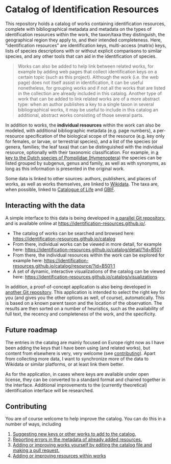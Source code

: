 # Catalog of Identification Resources

This repository holds a catalog of works containing identification resources, complete with
bibliographical metadata and metadata on the types of identification resources within the work,
the taxon/taxa they distinguish, the geographical region they apply to, and their intended
completeness. Here, “identification resources” are identification keys, multi-access (matrix)
keys, lists of species descriptions with or without explicit comparisons to similar species,
and any other tools that can aid in the identification of species.

> Works can also be added to help link between related works, for example by adding web pages
that collect identification keys on a certain topic (such as this project). Although the work
(i.e. the web page) does not itself assist in identification, it can be useful nonetheless, for
grouping works and if not all the works that are listed in the collection are already included
in this catalog. Another type of work that can be added to link related works are of a more
abstract type: when an author publishes a key to a single taxon in several bibliographical works,
it may be useful to include in this catalog an additional, abstract works consisting of those
several parts.

In addition to works, the **individual resources** within the work can also be modeled, with additional
bibliographic metadata (e.g. page numbers), a per-resource specification of the biological scope
of the resource (e.g. key only for females, or larvae, or terrestrial species), and a list of
the species (or genera, families; the leaf taxa) that can be distinguished with the individual
resource, optionally with their taxonomic classification. For example, in [a key to the Dutch
species of Pompilidae (Hymenoptera)](https://purl.org//identification-resources/resource/B501:1)
the species can be listed grouped by subgenus, genus and family, as well as with synonyms, as
long as this information is presented in the original work.

Some data is linked to other sources: authors, publishers, and places of works, as well as works
themselves, are linked to [Wikidata](https://wikidata.org/). The taxa are, when possible, linked
to [Catalogue of Life](https://www.catalogueoflife.org/) and [GBIF](https://www.gbif.org/).

## Interacting with the data

A simple interface to this data is being developed in
[a parallel Git repository](https://github.com/identification-resources/identification-resources.github.io),
and is available online at https://identification-resources.github.io/.

  - The catalog of works can be searched and browsed here:
    https://identification-resources.github.io/catalog
  - From there, individual works can be viewed in more detail, for example here:
    https://identification-resources.github.io/catalog/detail/?id=B501
  - From there, the individual resources within the work can be explored for example here:
    https://identification-resources.github.io/catalog/resource/?id=B501:1
  - A set of dynamic, interactive visualizations of the catalog can be viewed here:
    https://identification-resources.github.io/catalog/visualizations

In addition, a proof-of-concept application is also being developed in
[another Git repository](https://github.com/identification-resources/proof-of-concept).
This application is intended to select the right key for you (and gives you the other options as
well, of course), automatically. This is based on a known parent taxon and the location of
the observation. The results are then sorted on a number of heuristics, such as the
availability of full text, the recency and completeness of the work, and the specificity.

## Future roadmap

The entries in the catalog are mainly focused on Europe right now as I have been adding the keys
that I have been using (and related works), but content from elsewhere is very, very welcome
(see [contributing](#contributing)). Apart from collecting more data, I want to synchronize more
of the data to Wikidata or similar platforms, or at least link them better.

As for the application, in cases where keys are available under open license, they can be
converted to a standard format and chained together in the interface. Additional improvements
to the (currently theoretical) identification interface will be researched.

## Contributing

You are of course welcome to help improve the catalog. You can do this in a number of ways,
including

  1. [Suggesting new keys or other works to add to the catalog.](https://github.com/identification-resources/catalog/issues/new?assignees=&labels=untriaged%2C+untriaged%3A+addition&template=addition-to-the-catalog.md&title=)
  2. [Reporting errors in the metadata of already added resources.](https://github.com/identification-resources/catalog/issues/new?assignees=&labels=untriaged%2C+untriaged%3A+error&template=catalog-error.md&title=)
  3. [Adding or improving works yourself by editing the catalog file and making a pull request.](https://github.com/identification-resources/catalog/blob/main/CONTRIBUTING.md#adding-works)
  4. [Adding or improving resources within works](https://github.com/identification-resources/catalog/blob/main/CONTRIBUTING.md#adding-resources-within-works)
